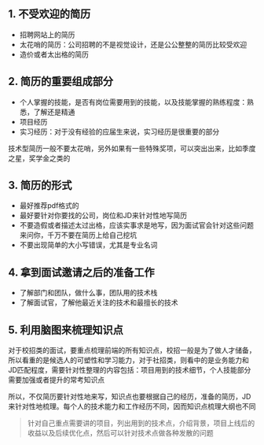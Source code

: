 ## 1. 不受欢迎的简历

* 招聘网站上的简历
* 太花哨的简历：公司招聘的不是视觉设计，还是公公整整的简历比较受欢迎
* 造价或者太出格的简历

## 2. 简历的重要组成部分

* 个人掌握的技能，是否有岗位需要用到的技能，以及技能掌握的熟练程度：熟悉，了解还是精通
* 项目经历
* 实习经历：对于没有经验的应届生来说，实习经历是很重要的部分

技术型简历一般不要太花哨，另外如果有一些特殊奖项，可以突出出来，比如季度之星，奖学金之类的

## 3. 简历的形式

* 最好推荐pdf格式的
* 最好要针对你要找的公司，岗位和JD来针对性地写简历
* 不要造假或者描述太过出格，应该实事求是地写，因为面试官会针对这些问题来问你，千万不要在简历上给自己挖坑
* 不要出现简单的大小写错误，尤其是专业名词

## 4. 拿到面试邀请之后的准备工作

* 了解部门和团队，做什么事，团队用的技术栈
* 了解面试官，了解他最近关注的技术和最擅长的技术

## 5. 利用脑图来梳理知识点

对于校招类的面试，要重点梳理前端的所有知识点，校招一般是为了做人才储备，所以看重的是候选人的可塑性和学习能力，对于社招类，则看中的是业务能力和JD匹配程度，需要针对性整理的内容包括：项目用到的技术细节，个人技能部分需要加强或者提升的常考知识点

所以，不仅简历要针对性地来写，知识点也要根据自己的经历，准备的简历，JD来针对性地梳理。每个人的技术能力和工作经历不同，因而知识点梳理大纲也不同

> 针对自己重点需要讲的项目，列出用到的技术点，介绍背景，项目上线后的收益以及后续优化点，然后可以针对技术点做各种发散的问题